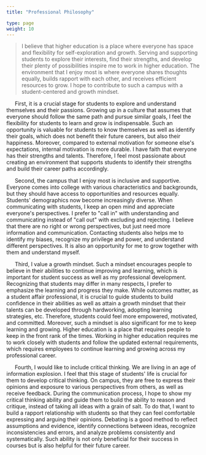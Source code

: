 ```yaml
---
title: "Professional Philosophy" 

type: page
weight: 10
---
```


> I believe that higher education is a place where everyone has space and flexibility for self-exploration and growth. Serving and supporting students to explore their interests, find their strengths, and develop their plenty of possibilities inspire me to work in higher education. The environment that I enjoy most is where everyone shares thoughts equally, builds rapport with each other, and receives efficient resources to grow. I hope to contribute to such a campus with a student-centered and growth mindset.

&ensp; &ensp; First, it is a crucial stage for students to explore and understand themselves and their passions. Growing up in a culture that assumes that everyone should follow the same path and pursue similar goals, I feel the flexibility for students to learn and grow is indispensable. Such an opportunity is valuable for students to know themselves as well as identify their goals, which does not benefit their future careers, but also their happiness. Moreover, compared to external motivation for someone else's expectations, internal motivation is more durable. I have faith that everyone has their strengths and talents. Therefore, I feel most passionate about creating an environment that supports students to identify their strengths and build their career paths accordingly.

&ensp; &ensp; Second, the campus that I enjoy most is inclusive and supportive. Everyone comes into college with various characteristics and backgrounds, but they should have access to opportunities and resources equally. Students' demographics now become increasingly diverse. When communicating with students, I keep an open mind and appreciate everyone's perspectives. I prefer to "call in" with understanding and communicating instead of "call out" with excluding and rejecting. I believe that there are no right or wrong perspectives, but just need more information and communication. Contacting students also helps me to identify my biases, recognize my privilege and power, and understand different perspectives. It is also an opportunity for me to grow together with them and understand myself.

&ensp; &ensp; Third, I value a growth mindset. Such a mindset encourages people to believe in their abilities to continue improving and learning, which is important for student success as well as my professional development. Recognizing that students may differ in many respects, I prefer to emphasize the learning and progress they make. While outcomes matter, as a student affair professional, it is crucial to guide students to build confidence in their abilities as well as attain a growth mindset that their talents can be developed through hardworking, adopting learning strategies, etc. Therefore, students could feel more empowered, motivated, and committed. Moreover, such a mindset is also significant for me to keep learning and growing. Higher education is a place that requires people to keep in the front rank of the times. Working in higher education requires me to work closely with students and follow the updated external requirements, which requires employees to continue learning and growing across my professional career.

&ensp; &ensp; Fourth, I would like to include critical thinking. We are living in an age of information explosion. I feel that this stage of students' life is crucial for them to develop critical thinking. On campus, they are free to express their opinions and exposure to various perspectives from others, as well as receive feedback. During the communication process, I hope to show my critical thinking ability and guide them to build the ability to reason and critique, instead of taking all ideas with a grain of salt. To do that, I want to build a rapport relationship with students so that they can feel comfortable expressing and arguing their opinions. Debating is a good method to reflect assumptions and evidence, identify connections between ideas, recognize inconsistencies and errors, and analyze problems consistently and systematically. Such ability is not only beneficial for their success in courses but is also helpful for their future career.
